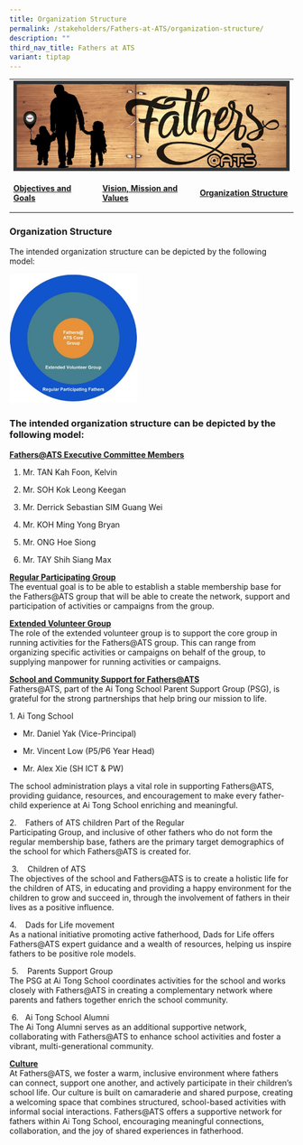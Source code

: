 ```yaml
---
title: Organization Structure
permalink: /stakeholders/Fathers-at-ATS/organization-structure/
description: ""
third_nav_title: Fathers at ATS
variant: tiptap
---
```

<table style="minWidth: 75px">
<colgroup>
<col>
<col>
<col>
</colgroup>
<tbody>
<tr>
<td rowspan="1" colspan="3">
<div class="isomer-image-wrapper">
<img style="width:100%" height="auto" width="100%" src="/images/FatherATS.jpeg">
</div>
</td>
</tr>
<tr>
<td rowspan="1" colspan="1">
<p><strong><a href="/stakeholders/Fathers-at-ATS/objectives-and-goals/" rel="noopener noreferrer nofollow" target="_blank">Objectives and Goals</a></strong>
</p>
</td>
<td rowspan="1" colspan="1">
<p><strong><a href="/stakeholders/Fathers-at-ATS/vision-mission-values/" rel="noopener noreferrer nofollow" target="_blank">Vision, Mission and Values</a></strong>
</p>
</td>
<td rowspan="1" colspan="1">
<p><strong><a href="/stakeholders/Fathers-at-ATS/organization-structure/" rel="noopener noreferrer nofollow" target="_blank">Organization Structure</a></strong>
</p>
</td>
</tr>
</tbody>
</table>
<h3>Organization Structure</h3>
<p>The intended organization structure can be depicted by the following model:</p>
<div class="isomer-image-wrapper">
<img style="width:45%" height="auto" width="100%" src="/images/fathersatatsstructure.jpg">
</div>
<h3>The intended organization structure can be depicted by the following model:</h3>
<p><strong><u>Fathers@ATS Executive Committee Members</u></strong>
</p>
<ol data-tight="true" class="tight">
<li>
<p>Mr. TAN Kah Foon, Kelvin</p>
</li>
<li>
<p>Mr. SOH Kok Leong Keegan</p>
</li>
<li>
<p>Mr. Derrick Sebastian SIM Guang Wei</p>
</li>
<li>
<p>Mr. KOH Ming Yong Bryan</p>
</li>
<li>
<p>Mr. ONG Hoe Siong</p>
</li>
<li>
<p>Mr. TAY Shih Siang Max</p>
</li>
</ol>
<p><strong><u>Regular Participating Group</u></strong>&nbsp;&nbsp;&nbsp;&nbsp;
<br>The eventual goal is to be able to establish a stable membership base
for the Fathers@ATS group that will be able to create the network, support
and participation of activities or campaigns from the group.</p>
<p><strong><u>Extended Volunteer Group</u></strong>&nbsp;&nbsp;&nbsp;&nbsp;
<br>The role of the extended volunteer group is to support the core group
in running activities for the Fathers@ATS group. This can range from organizing
specific activities or campaigns on behalf of the group, to supplying manpower
for running activities or campaigns. &nbsp;&nbsp;</p>
<p><strong><u>School and Community Support for Fathers@ATS</u></strong>
<br>Fathers@ATS, part of the Ai Tong School Parent Support Group (PSG), is
grateful for the strong partnerships that help bring our mission to life.</p>
<p>1. Ai Tong School</p>
<ul data-tight="true" class="tight">
<li>
<p>Mr. Daniel Yak (Vice-Principal)</p>
</li>
<li>
<p>Mr. Vincent Low (P5/P6 Year Head)</p>
</li>
<li>
<p>Mr. Alex Xie (SH ICT &amp; PW)</p>
</li>
</ul>
<p>The school administration plays a vital role in supporting Fathers@ATS,
providing guidance, resources, and encouragement to make every father-child
experience at Ai Tong School enriching and meaningful.</p>
<p>2.&nbsp;&nbsp;&nbsp;&nbsp;Fathers of ATS children&nbsp;Part of the Regular
<br>Participating Group, and inclusive of other fathers who do not form the
regular membership base, fathers are the primary target demographics of
the school for which Fathers@ATS is created for.</p>
<p>&nbsp;3.&nbsp;&nbsp;&nbsp;&nbsp;Children of ATS
<br>The objectives of the school and Fathers@ATS is to create a holistic life
for the children of ATS, in educating and providing a happy environment
for the children to grow and succeed in, through the involvement of fathers
in their lives as a positive influence.</p>
<p>4.&nbsp;&nbsp;&nbsp;&nbsp;Dads for Life movement&nbsp;
<br>As a national initiative promoting active fatherhood, Dads for Life offers
Fathers@ATS expert guidance and a wealth of resources, helping us inspire
fathers to be positive role models.</p>
<p>&nbsp;5.&nbsp;&nbsp;&nbsp;&nbsp;Parents Support Group
<br>The PSG at Ai Tong School coordinates activities for the school and works
closely with Fathers@ATS in creating a complementary network where parents
and fathers together enrich the school community.</p>
<p>&nbsp;6.&nbsp; &nbsp;Ai Tong School Alumni
<br>The Ai Tong Alumni serves as an additional supportive network, collaborating
with Fathers@ATS to enhance school activities and foster a vibrant, multi-generational
community.</p>
<p><strong><u>Culture</u></strong>
<br>At Fathers@ATS, we foster a warm, inclusive environment where fathers
can connect, support one another, and actively participate in their children’s
school life. Our culture is built on camaraderie and shared purpose, creating
a welcoming space that combines structured, school-based activities with
informal social interactions. Fathers@ATS offers a supportive network for
fathers within Ai Tong School, encouraging meaningful connections, collaboration,
and the joy of shared experiences in fatherhood.</p>